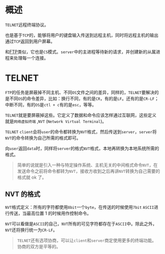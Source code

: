 # 概述

`TELNET`远程终端协议。

也是基于`TCP`的，能够将用户的键盘输入传送到远程主机，同时将远程主机的输出通过`TCP`返回到用户屏幕。

和[FTP](./FTP.md)类似，它也是`CS`模式。`server`中的主进程等待新的请求，并创建新的从属进程来处理每一个连接。

# TELNET

`FTP`的任务是屏蔽掉不同主机、不同`OS`文件之间的差异，同样的，`TELNET`要解决的是不同`OS`的命令差异，比如：换行不同，有的是`CR`，有的是`LF`。还有的是`CR-LF`；中断不同，有的`OS`是`ctl + c`有的是`esc`，等等。

`TELNET`就是要屏蔽掉这些。它定义了数据和命令应该怎样通过互联网，这些定义就是`网络虚拟终端` ,`NVT` (`Network Virtual Terminal`)。

`TELNET` `client`会将`user`的命令都转换为`NVT`格式，然后传送到`server`，`server`将`NVT`的命令转换为自己所需的格式即可。

向`user`返回`data`时，同样将`server`的格式`NVT`格式，本地再转换为本地系统所需的格式。

> 简单的说就是引入一种与特定操作系统、主机无关的中间格式命令`NVT`，在发送命令之前将命令都转为`NVT`，接收方收到之后再讲`NVT`转换为自己需要的格式就 ok 了。

## NVT 的格式

`NVT`格式定义：所有的字符都使用`8bit`一个`byte`，在传送的时候使用`7bit` `ASCII`进行传送，当最高位置 1 的时候用作控制命令。

`NVT`可以看做是`ASCII`的自己，`NVT`所有的可见字符都存在于`ASCII`中。除此之外，`NVT`还将换行统一为`CR-LF`。

> `TELNET`还有选项协商，可以让`client`和`server`商定使用更多的终端功能。协商的双方是平等的。
